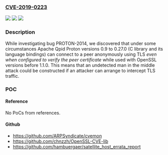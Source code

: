 ### [CVE-2019-0223](https://cve.mitre.org/cgi-bin/cvename.cgi?name=CVE-2019-0223)
![](https://img.shields.io/static/v1?label=Product&message=Apache%20Qpid%20Proton&color=blue)
![](https://img.shields.io/static/v1?label=Version&message=0.9%20to%200.27.0%20&color=brightgreen)
![](https://img.shields.io/static/v1?label=Vulnerability&message=Man-in-the-middle%20Attack&color=brightgreen)

### Description

While investigating bug PROTON-2014, we discovered that under some circumstances Apache Qpid Proton versions 0.9 to 0.27.0 (C library and its language bindings) can connect to a peer anonymously using TLS *even when configured to verify the peer certificate* while used with OpenSSL versions before 1.1.0. This means that an undetected man in the middle attack could be constructed if an attacker can arrange to intercept TLS traffic.

### POC

#### Reference
No PoCs from references.

#### Github
- https://github.com/ARPSyndicate/cvemon
- https://github.com/chnzzh/OpenSSL-CVE-lib
- https://github.com/hambuergaer/satellite_host_errata_report

